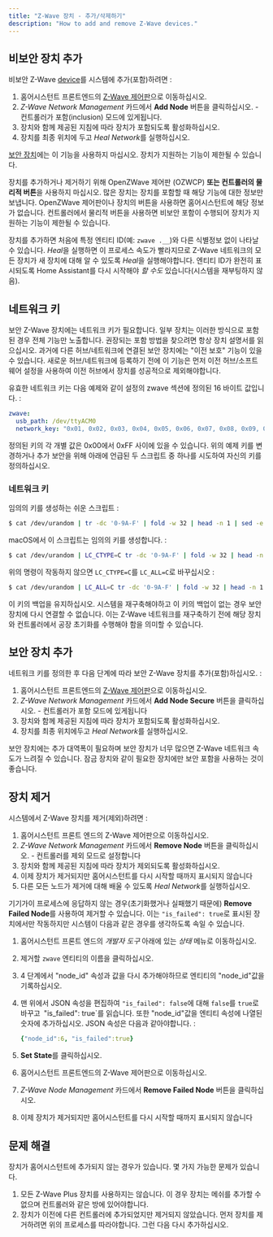 ```yaml
---
title: "Z-Wave 장치 - 추가/삭제하기"
description: "How to add and remove Z-Wave devices."
---
```


## 비보안 장치 추가

비보안 Z-Wave [device](/docs/z-wave/devices/)를 시스템에 추가(포함)하려면 :

1. 홈어시스턴트 프론트엔드의 [Z-Wave 제어판](/docs/z-wave/control-panel/)으로 이동하십시오.
2. *Z-Wave Network Management* 카드에서 **Add Node** 버튼을 클릭하십시오. - 컨트롤러가 포함(inclusion) 모드에 있게됩니다.
3. 장치와 함께 제공된 지침에 따라 장치가 포함되도록 활성화하십시오. 
4. 장치를 최종 위치에 두고 *Heal Network*를 실행하십시오.

[보안 장치](/docs/z-wave/adding/#adding-secure-devices)에는 이 기능을 사용하지 마십시오. 장치가 지원하는 기능이 제한될 수 있습니다.

<div class='note warning'>

장치를 추가하거나 제거하기 위해 OpenZWave 제어판 (OZWCP) **또는 컨트롤러의 물리적 버튼**을 사용하지 마십시오. 많은 장치는 장치를 포함할 때 해당 기능에 대한 정보만 보냅니다. OpenZWave 제어판이나 장치의 버튼을 사용하면 홈어시스턴트에 해당 정보가 없습니다. 컨트롤러에서 물리적 버튼을 사용하면 비보안 포함이 수행되어 장치가 지원하는 기능이 제한될 수 있습니다.

</div>

장치를 추가하면 처음에 특정 엔티티 ID(예: `zwave .__`)와 다른 식별정보 없이 나타날 수 있습니다. *Heal*을 실행하면 이 프로세스 속도가 빨라지므로 Z-Wave 네트워크의 모든 장치가 새 장치에 대해 알 수 있도록 *Heal*을 실행해야합니다. 엔티티 ID가 완전히 표시되도록 Home Assistant를 다시 시작해야 *할 수도* 있습니다(시스템을 재부팅하지 않음).

## 네트워크 키 

보안 Z-Wave 장치에는 네트워크 키가 필요합니다. 일부 장치는 이러한 방식으로 포함된 경우 전체 기능만 노출합니다. 권장되는 포함 방법을 찾으려면 항상 장치 설명서를 읽으십시오. 과거에 다른 허브/네트워크에 연결된 보안 장치에는 "이전 보호" 기능이 있을 수 있습니다. 새로운 허브/네트워크에 등록하기 전에 이 기능은 먼저 이전 허브/소프트웨어 설정을 사용하여 이전 허브에서 장치를 성공적으로 제외해야합니다. 


유효한 네트워크 키는 다음 예제와 같이 설정의 zwave 섹션에 정의된 16 바이트 값입니다. : 

```yaml
zwave:
  usb_path: /dev/ttyACM0
  network_key: "0x01, 0x02, 0x03, 0x04, 0x05, 0x06, 0x07, 0x08, 0x09, 0x0A, 0x0B, 0x0C, 0x0D, 0x0E, 0x0F, 0x10"
```

정의된 키의 각 개별 값은 0x00에서 0xFF 사이에 있을 수 있습니다. 위의 예제 키를 변경하거나 추가 보안을 위해 아래에 언급된 두 스크립트 중 하나를 시도하여 자신의 키를 정의하십시오.

### 네트워크 키

임의의 키를 생성하는 쉬운 스크립트 :

```bash
$ cat /dev/urandom | tr -dc '0-9A-F' | fold -w 32 | head -n 1 | sed -e 's/\(..\)/0x\1, /g' -e 's/, $//'
```

macOS에서 이 스크립트는 임의의 키를 생성합니다. : 

```bash
$ cat /dev/urandom | LC_CTYPE=C tr -dc '0-9A-F' | fold -w 32 | head -n 1 | sed -e 's/\(..\)/0x\1, /g' -e 's/, $//'
```

위의 명령이 작동하지 않으면 `LC_CTYPE=C`를 `LC_ALL=C`로 바꾸십시오 :

```bash
$ cat /dev/urandom | LC_ALL=C tr -dc '0-9A-F' | fold -w 32 | head -n 1 | sed -e 's/\(..\)/0x\1, /g' -e 's/, $//'
```

<div class='note warning'>
이 키의 백업을 유지하십시오. 시스템을 재구축해야하고 이 키의 백업이 없는 경우 보안 장치에 다시 연결할 수 없습니다. 이는 Z-Wave 네트워크를 재구축하기 전에 해당 장치와 컨트롤러에서 공장 초기화를 수행해야 함을 의미할 수 있습니다.
</div>

## 보안 장치 추가

네트워크 키를 정의한 후 다음 단계에 따라 보안 Z-Wave 장치를 추가(포함)하십시오. :

1. 홈어시스턴트 프론트엔드의 [Z-Wave 제어판](/docs/z-wave/control-panel/)으로 이동하십시오.
2. *Z-Wave Network Management* 카드에서 **Add Node Secure** 버튼을 클릭하십시오. - 컨트롤러가 포함 모드에 있게됩니다
3. 장치와 함께 제공된 지침에 따라 장치가 포함되도록 활성화하십시오. 
4. 장치를 최종 위치에두고 *Heal Network*를 실행하십시오.

<div class='note warning'>
보안 장치에는 추가 대역폭이 필요하며 보안 장치가 너무 많으면 Z-Wave 네트워크 속도가 느려질 수 있습니다. 잠금 장치와 같이 필요한 장치에만 보안 포함을 사용하는 것이 좋습니다. 
</div>

## 장치 제거

시스템에서 Z-Wave 장치를 제거(제외)하려면 :

1. 홈어시스턴트 프론트 엔드의 Z-Wave 제어판으로 이동하십시오. 
2. *Z-Wave Network Management* 카드에서 **Remove Node** 버튼을 클릭하십시오. - 컨트롤러를 제외 모드로 설정합니다
3. 장치와 함께 제공된 지침에 따라 장치가 제외되도록 활성화하십시오.
4. 이제 장치가 제거되지만 홈어시스턴트를 다시 시작할 때까지 표시되지 않습니다
5. 다른 모든 노드가 제거에 대해 배울 수 있도록 *Heal Network*를 실행하십시오.

기기가이 프로세스에 응답하지 않는 경우(초기화했거나 실패했기 때문에) **Remove Failed Node**를 사용하여 제거할 수 있습니다. 이는 `"is_failed": true`로 표시된 장치에서만 작동하지만 시스템이 다음과 같은 경우를 생각하도록 속일 수 있습니다.

1. 홈어시스턴트 프론트 엔드의 *개발자 도구* 아래에 있는 *상태* 메뉴로 이동하십시오.
2. 제거할 `zwave` 엔티티의 이름을 클릭하십시오.
3. 4 단계에서 "node_id" 속성과 값을 다시 추가해야하므로 엔티티의 "node_id"값을 기록하십시오.
4. 맨 위에서 JSON 속성을 편집하여 `"is_failed": false`에 대해 `false`를 `true`로 바꾸고` `"is_failed": true`를 읽습니다. 또한 "node_id"값을 엔티티 속성에 나열된 숫자에 추가하십시오. JSON 속성은 다음과 같아야합니다. : 

    ```yaml
    {"node_id":6, "is_failed":true}
    ```

5. **Set State**를 클릭하십시오. 
6. 홈어시스턴트 프론트엔드의 Z-Wave 제어판으로 이동하십시오. 
7. *Z-Wave Node Management* 카드에서 **Remove Failed Node** 버튼을 클릭하십시오.
8. 이제 장치가 제거되지만 홈어시스턴트를 다시 시작할 때까지 표시되지 않습니다

## 문제 해결

장치가 홈어시스턴트에 추가되지 않는 경우가 있습니다. 몇 가지 가능한 문제가 있습니다.

1. 모든 Z-Wave Plus 장치를 사용하지는 않습니다. 이 경우 장치는 메쉬를 추가할 수 없으며 컨트롤러와 같은 방에 있어야합니다.
2. 장치가 이전에 다른 컨트롤러에 추가되었지만 제거되지 않았습니다. 먼저 장치를 제거하려면 위의 프로세스를 따라야합니다. 그런 다음 다시 추가하십시오.
